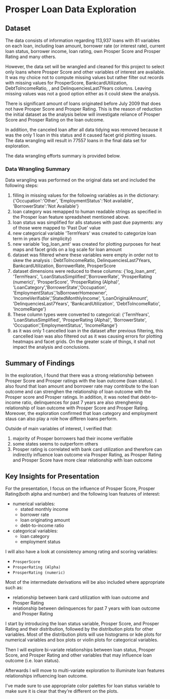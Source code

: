 # Prosper Loan Data Exploration

## Dataset


The data consists of information regarding 113,937 loans with 81 variables on each loan, including loan amount, borrower rate (or interest rate), current loan status, borrower income, loan rating, own Prosper Score and Prosper Rating and many others. 


However, the data set will be wrangled and cleaned for this project to select only loans where Prosper Score and other variables of interest are available.
It was my choice not to compute missing values but rather filter out records with missing values for ProsperScore, BankcardUtilization, DebtToIncomeRatio, , and DelinquenciesLast7Years columns. Leaving missing values was not a good option either as it could skew the analysis.

There is significant amount of loans originated before July 2009 that does not have Prosper Score and Prosper Rating. This is the reason of reduction the initial dataset as the analysis below will investigate reliance of Prosper Score and Prosper Rating on the loan outcome.

In addition, the canceled loan after all data tidying was removed because it was the only 1 loan in this status and it caused facet grid plotting issues.
The data wrangling will result in 77557 loans in the final data set for exploration.

The data wrangling efforts summary is provided below.

### Data Wrangling Summary
Data wrangling was performed on the original data set and included the following steps:
1. filling in missing values for the following variables as in the dictionary: {'Occupation':'Other', 
           'EmploymentStatus':'Not available',
           'BorrowerState':'Not Available'}
2. loan category was remapped to human readable strings as specified in the Prosper loan feature spreadsheet mentioned above.
3. loan status was simplified for alls statuses with past due payments: any of those were mapped to 'Past Due' value
4. new categorical variable 'TermYears' was created to categorize loan term in years (for simplicity)
5. new variable 'log_loan_amt' was created for plotting purposes for heat maps and facet grids on a log scale for loan amount
6. dataset was filtered where these variables were empty in order not to skew the analysis : DebtToIncomeRatio, DelinquenciesLast7Years, BankcardUtilization, BorrowerRate, ProsperScore
7. dataset dimensions were reduced to these columns: {'log_loan_amt', 'TermYears',
'LoanStatusSimplified','BorrowerRate',
'ProsperRating (numeric)', 'ProsperScore', 'ProsperRating (Alpha)',
'LoanCategory','BorrowerState','Occupation',
'EmploymentStatus','IsBorrowerHomeowner', 
'IncomeVerifiable','StatedMonthlyIncome', 'LoanOriginalAmount',
'DelinquenciesLast7Years', 'BankcardUtilization',
'DebtToIncomeRatio', 'IncomeRange'}
8. These column types were converted to categorical: {'TermYears', 'LoanStatusSimplified', 'ProsperRating (Alpha)', 'BorrowerState', 'Occupation','EmploymentStatus', 'IncomeRange'}
9. as it was only 1 cancelled loan in the dataset after previous filtering, this cancelled loan was also filtered out as it was causing errors for plotting heatmaps and facet grids. On the greater scale of things, it shall not impact the analysis and conclusions.

## Summary of Findings
In the exploration, I found that there was a strong relationship between Prosper Score and Prosper ratings with the loan outcome (loan status).
I also found that loan amount and borrower rate may contribute to the loan outcome and can strenghen the relationship of loan outcome with the Prosper score and Prosper ratings.
In addition, it was noted that debt-to-income ratio, delinquences for past 7 years are also strenghening relationship of loan outcome with Prosper Score and Prosper Rating.
Moreover, the exploration confirmed that loan category and employment staus can also play a role how differen loans perform.

Outside of main variables of interest, I verified that:
1. majority of Prosper borrowers had their income verifiable
2. some states seems to outperform others
3. Prosper rating is correlated with bank card utilization and therefore can indirectly influence loan outcome via Prosper Rating, as Prosper Rating and Prosper Score have more clear relationship with loan outcome

## Key Insights for Presentation

For the presentation, I focus on the influence of Prosper Score, Prosper Rating(both alpha and number) and the following loan features of interest:
* numerical variables:
    * stated monthly income
    * borrower rate
    * loan originating amount
    * debt-to-income ratio
* categorical variables:
    * loan category
    * employment status
    
I will also have a look at consistency among rating and scoring variables:
* `ProsperScore`
* `ProsperRating (Alpha)`
* `ProsperRating (numeric)`

Most of the intermediate derivations will be also included where appropriate such as:
* relationship between bank card utilization with loan outcome and Prosper Rating
* relationship between delinquences for past 7 years with loan outcome and Prosper Rating

I start by introducing the loan status variable, Prosper Score, and Prosper Rating and their distribution, followed by the distribution plots for other variables. Most of the distribution plots will use histograms or kde plots for numerical variables and box plots or violin plots for categorical variables.

Then I will explore bi-variate relationships between loan status, Prosper Score, and Prosper Rating and other variables that may influence loan outcome (i.e. loan status).

Afterwards I will move to multi-variate exploration to illuminate loan features relationships influencing loan outcome.

I've made sure to use appropriate color palettes for loan status variable to make sure it
is clear that they're different on the plots.

